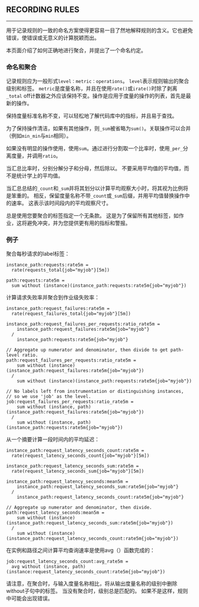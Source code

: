 ## RECORDING RULES
---
用于记录规则的一致的命名方案使得更容易一目了然地解释规则的含义。它也避免错误，使错误或无意义的计算脱颖而出。

本页面介绍了如何正确地进行聚合，并提出了一个命名约定。

### 命名和聚合
记录规则应为一般形式`level：metric：operations`。 `level`表示规则输出的聚合级别和标签。 `metric`是度量名称，并且在使用`rate()`或`irate()`时除了剥离`_total` off计数器之外应该保持不变。操作是应用于度量的操作的列表，首先是最新的操作。

保持度量标准名称不变，可以轻松地了解代码库中的指标，并且易于查找。

为了保持操作清洁，如果有其他操作，则`_sum`被省略为`sum()`。关联操作可以合并（例如`min_min`与`min`相同）。

如果没有明显的操作使用，使用`sum`。通过进行分割取一个比率时，使用`_per_`分离度量，并调用`ratio`。

当汇总比率时，分别分解分子和分母，然后除以。 不要采用平均值的平均值，而不是统计学上的平均值。

当汇总总结的`_count`和`_sum`并将其划分以计算平均观察大小时，将其视为比例将是笨重的。 相反，保留度量名称不带`_count`或`_sum`后缀，并用平均值替换操作中的速率。 这表示该时间段内的平均观察尺寸。

总是使用您要聚合的标签指定一个无条款。 这是为了保留所有其他标签，如作业，这将避免冲突，并为您提供更有用的指标和警报。

### 例子
聚合每秒请求的label标签：
```
instance_path:requests:rate5m =
  rate(requests_total{job="myjob"}[5m])

path:requests:rate5m =
  sum without (instance)(instance_path:requests:rate5m{job="myjob"})
```

计算请求失败率并聚合到作业级失败率：
```
instance_path:request_failures:rate5m =
  rate(request_failures_total{job="myjob"}[5m])

instance_path:request_failures_per_requests:ratio_rate5m =
    instance_path:request_failures:rate5m{job="myjob"}
  /
    instance_path:requests:rate5m{job="myjob"}

// Aggregate up numerator and denominator, then divide to get path-level ratio.
path:request_failures_per_requests:ratio_rate5m =
    sum without (instance)(instance_path:request_failures:rate5m{job="myjob"})
  /
    sum without (instance)(instance_path:requests:rate5m{job="myjob"})

// No labels left from instrumentation or distinguishing instances,
// so we use 'job' as the level.
job:request_failures_per_requests:ratio_rate5m =
    sum without (instance, path)(instance_path:request_failures:rate5m{job="myjob"})
  /
    sum without (instance, path)(instance_path:requests:rate5m{job="myjob"})
```

从一个摘要计算一段时间内的平均延迟：
```
instance_path:request_latency_seconds_count:rate5m =
  rate(request_latency_seconds_count{job="myjob"}[5m])

instance_path:request_latency_seconds_sum:rate5m =
  rate(request_latency_seconds_sum{job="myjob"}[5m])

instance_path:request_latency_seconds:mean5m =
    instance_path:request_latency_seconds_sum:rate5m{job="myjob"}
  /
    instance_path:request_latency_seconds_count:rate5m{job="myjob"}

// Aggregate up numerator and denominator, then divide.
path:request_latency_seconds:mean5m =
    sum without (instance)(instance_path:request_latency_seconds_sum:rate5m{job="myjob"})
  /
    sum without (instance)(instance_path:request_latency_seconds_count:rate5m{job="myjob"})
```

在实例和路径之间计算平均查询速率是使用avg（）函数完成的：
```
job:request_latency_seconds_count:avg_rate5m =
  avg without (instance, path)(instance:request_latency_seconds_count:rate5m{job="myjob"})
```

请注意，在聚合时，与输入度量名称相比，将从输出度量名称的级别中删除without子句中的标签。 当没有聚合时，级别总是匹配的。 如果不是这样，规则中可能会出现错误。
